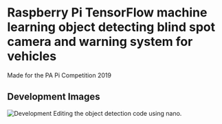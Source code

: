 # Raspberry Pi TensorFlow machine learning object detecting blind spot camera and warning system for vehicles
Made for the PA Pi Competition 2019
## Development Images
![Development](https://raw.githubusercontent.com/nuast/rpiTensorflowBlindspot/master/documentation/IMG_20190311_123431.jpg)
Editing the object detection code using nano.
